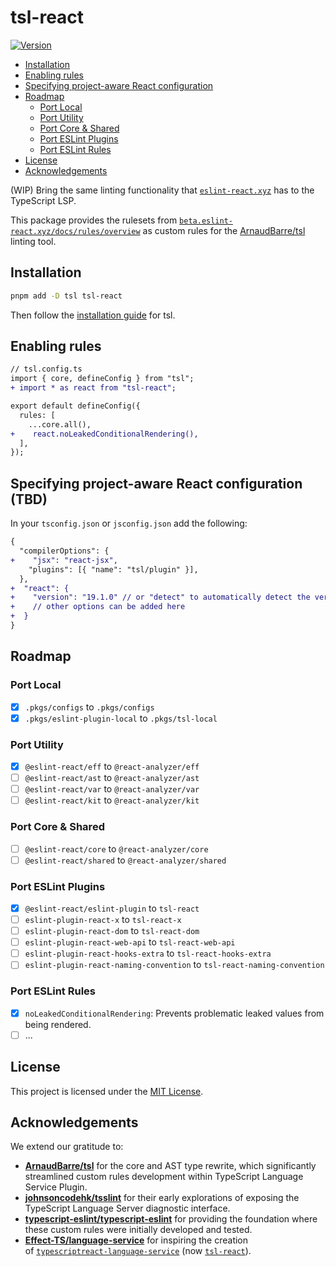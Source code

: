 # tsl-react

[![Version](https://img.shields.io/npm/v/tsl-react?style=flat&colorA=000000&colorB=000000)](https://npmjs.com/package/tsl-react)

- [Installation](#installation)
- [Enabling rules](#enabling-rules)
- [Specifying project-aware React configuration](#specifying-project-aware-react-configuration-tbd)
- [Roadmap](#roadmap)
  - [Port Local](#port-local)
  - [Port Utility](#port-utility)
  - [Port Core & Shared](#port-core--shared)
  - [Port ESLint Plugins](#port-eslint-plugins)
  - [Port ESLint Rules](#port-eslint-rules)
- [License](#license)
- [Acknowledgements](#acknowledgements)

(WIP) Bring the same linting functionality that [`eslint-react.xyz`](https://eslint-react.xyz) has to the TypeScript LSP.

This package provides the rulesets from [`beta.eslint-react.xyz/docs/rules/overview`](https://beta.eslint-react.xyz/docs/rules/overview) as custom rules for the [ArnaudBarre/tsl](https://github.com/ArnaudBarre/tsl) linting tool.

## Installation

```bash
pnpm add -D tsl tsl-react
```

Then follow the [installation guide](https://github.com/ArnaudBarre/tsl?tab=readme-ov-file#installation) for tsl.

## Enabling rules

```diff
// tsl.config.ts
import { core, defineConfig } from "tsl";
+ import * as react from "tsl-react";

export default defineConfig({
  rules: [
    ...core.all(),
+    react.noLeakedConditionalRendering(),
  ],
});
```

## Specifying project-aware React configuration (TBD)

In your `tsconfig.json` or `jsconfig.json` add the following:

```diff
{
  "compilerOptions": {
+    "jsx": "react-jsx",
    "plugins": [{ "name": "tsl/plugin" }],
  },
+  "react": {
+    "version": "19.1.0" // or "detect" to automatically detect the version
+    // other options can be added here
+  }
}
```

## Roadmap

### Port Local

- [x] `.pkgs/configs` to `.pkgs/configs`
- [x] `.pkgs/eslint-plugin-local` to `.pkgs/tsl-local`

### Port Utility

- [x] `@eslint-react/eff` to `@react-analyzer/eff`
- [ ] `@eslint-react/ast` to `@react-analyzer/ast`
- [ ] `@eslint-react/var` to `@react-analyzer/var`
- [ ] `@eslint-react/kit` to `@react-analyzer/kit`

### Port Core & Shared

- [ ] `@eslint-react/core` to `@react-analyzer/core`
- [ ] `@eslint-react/shared` to `@react-analyzer/shared`

### Port ESLint Plugins

- [x] `@eslint-react/eslint-plugin` to `tsl-react`
- [ ] `eslint-plugin-react-x` to `tsl-react-x`
- [ ] `eslint-plugin-react-dom` to `tsl-react-dom`
- [ ] `eslint-plugin-react-web-api` to `tsl-react-web-api`
- [ ] `eslint-plugin-react-hooks-extra` to `tsl-react-hooks-extra`
- [ ] `eslint-plugin-react-naming-convention` to `tsl-react-naming-convention`

### Port ESLint Rules

- [x] `noLeakedConditionalRendering`: Prevents problematic leaked values from being rendered.
- [ ] ...

## License

This project is licensed under the [MIT License](./LICENSE).

## Acknowledgements

We extend our gratitude to:

- **[ArnaudBarre/tsl](https://github.com/ArnaudBarre/tsl)** for the core and AST type rewrite, which significantly streamlined custom rules development within TypeScript Language Service Plugin.
- **[johnsoncodehk/tsslint](https://github.com/johnsoncodehk/tsslint)** for their early explorations of exposing the TypeScript Language Server diagnostic interface.
- **[typescript-eslint/typescript-eslint](https://github.com/typescript-eslint/typescript-eslint)** for providing the foundation where these custom rules were initially developed and tested.
- **[Effect-TS/language-service](https://github.com/Effect-TS/language-service)** for inspiring the creation of [`typescriptreact-language-service`](https://github.com/react-analyzer/tsl/commit/01ab1d8d954d555bff65246c61af8c1028be78f1#diff-b335630551682c19a781afebcf4d07bf978fb1f8ac04c6bf87428ed5106870f5) (now [`tsl-react`](https://github.com/react-analyzer/tsl)).
